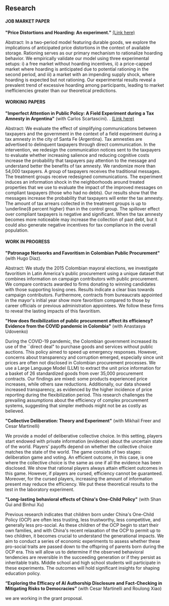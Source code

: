 ## Research

#### JOB MARKET PAPER

**"Price Distortions and Hoarding: An experiment.\"** [(Link here)](https://drive.google.com/file/d/14KfuyY0jWgYsuD6m6OXHnyTfOOa-PAyA/view?usp=drive_link)

Abstract: In a two-period model featuring durable goods, we explore the implications of anticipated price distortions in the context of available storage. Rationing serves as our primary mechanism to rationalize hoarding behavior. We empirically validate our model using three experimental setups: i) a free market without hoarding incentives, ii) a price-capped market where hoarding is anticipated due to potential rationing in the second period, and iii) a market with an impending supply shock, where hoarding is expected but not rationing. Our experimental results reveal a prevalent trend of excessive hoarding among participants, leading to market inefficiencies greater than our theoretical predictions.

#### WORKING PAPERS

**"Imperfect Attention in Public Policy: A Field Experiment during a Tax Amnesty in Argentina\"** (with Carlos Scartascini). . [(Link here)](http://dx.doi.org/10.18235/0001661)

Abstract: We evaluate the effect of simplifying communications between taxpayers and the government in the context of a field experiment during a tax amnesty in the city of Santa Fe (Argentina). Tax amnesties are advertised to delinquent taxpayers through direct communication. In the intervention, we redesign the communication notices sent to the taxpayers to evaluate whether increasing salience and reducing cognitive costs increase the probability that taxpayers pay attention to the message and understand better the benefits of tax amnesty. We randomize more than 54,000 taxpayers. A group of taxpayers receives the traditional messages. The treatment groups receive redesigned communications. The experiment induces an information shock in the neighborhoods around treated properties that we use to evaluate the impact of the improved messages on compliant taxpayers (those who had no debts). Our results show that the messages increase the probability that taxpayers will enter the tax amnesty. The amount of tax arrears collected in the treatment groups is up to \underline{8 percent higher} than in the control group. The spillover effect over compliant taxpayers is negative and significant. When the tax amnesty becomes more noticeable may increase the collection of past debt, but it could also generate negative incentives for tax compliance in the overall population.

#### WORK IN PROGRESS

**"Patronage Networks and Favoritism in Colombian Public Procurement"** (with Hugo Diaz).

Abstract: We study the 2015 Colombian mayoral elections, we investigate favoritism in Latin America's public procurement using a unique dataset that combines information on campaign contributors with public procurement. We compare contracts awarded to firms donating to winning candidates with those supporting losing ones. Results indicate a clear bias towards campaign contributors. Furthermore, contracts from bureaucrats appointed in the mayor's initial year show more favoritism compared to those by career officials or previous administration appointees. We follow these firms to reveal the lasting impacts of this favoritism.

**"How does flexibilization of public procurement affect its efficiency? Evidence from the COVID pandemic in Colombia"** (with Anastasya Udovenko)

During the COVID-19 pandemic, the Colombian government increased its use of the ``direct deal" to purchase goods and services without public auctions. This policy aimed to speed up emergency responses. However, concerns about transparency and corruption emerged, especially since unit prices are often not disclosed in Colombian procurement processes. We use a Large Language Model (LLM) to extract the unit price information for a basket of 26 standardized goods from over 35,000 procurement contracts. Our findings are mixed: some products experienced price increases, while others saw reductions. Additionally, our data showed increased transparency, as evidenced by the higher incidence of price reporting during the flexibilization period. This research challenges the prevailing assumptions about the efficiency of complex procurement systems, suggesting that simpler methods might not be as costly as believed.

**"Collective Deliberation: Theory and Experiment"** (with Mikhail Freer and Cesar Martinelli)

We provide a model of deliberative collective choice. In this setting, players start endowed with private information (evidence) about the uncertain state of the world. Players' payoffs depend on whether the collective choice matches the state of the world. The game consists of two stages: deliberation game and voting. An efficient outcome, in this case, is one where the collective choice is the same as one if all the evidence has been disclosed. We show that rational players always attain efficient outcomes in this game. However, if players are cursed, efficiency cannot be guaranteed. Moreover, for the cursed players, increasing the amount of information present may reduce the efficiency. We put these theoretical results to the test in the laboratory experiment.

**"Long-lasting behavioral effects of China's One-Child Policy"** (with Shan Gui and Binhui Xu)

Previous research indicates that children born under China's One-Child Policy (OCP) are often less trusting, less trustworthy, less competitive, and generally less pro-social. As these children of the OCP begin to start their own families, and with China's recent relaxation of the OCP to permit up to two children, it becomes crucial to understand the generational impacts. We aim to conduct a series of economic experiments to assess whether these pro-social traits are passed down to the offspring of parents born during the OCP era. This will allow us to determine if the observed behavioral tendencies are reversible in the succeeding generation or if they persist as inheritable traits. Middle school and high school students will participate in these experiments. The outcomes will hold significant insights for shaping education policy.

**“Exploring the Efficacy of AI Authorship Disclosure and Fact-Checking in Mitigating Risks to Democracies”** (with Cesar Martinelli and Roulong Xiao)

we are working in the grant proposal.